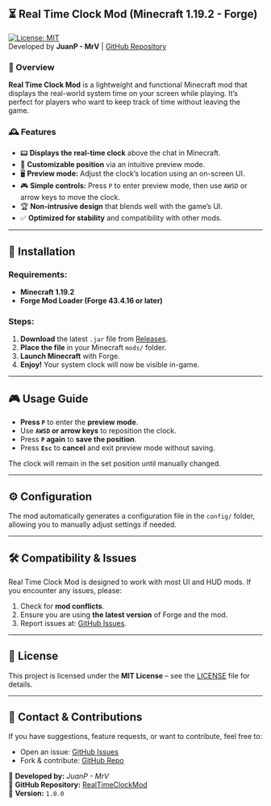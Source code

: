 ## ⏳ Real Time Clock Mod (Minecraft 1.19.2 - Forge)
[![License: MIT](https://img.shields.io/badge/License-MIT-green.svg)](LICENSE)  
Developed by **JuanP - MrV** | [GitHub Repository](https://github.com/JuanP-MrV/RealTimeClockMod)

### 📌 Overview
**Real Time Clock Mod** is a lightweight and functional Minecraft mod that displays the real-world system time on your screen while playing. It’s perfect for players who want to keep track of time without leaving the game.

### 🕰️ Features
- 📟 **Displays the real-time clock** above the chat in Minecraft.
- 🎨 **Customizable position** via an intuitive preview mode.
- 🖥️ **Preview mode:** Adjust the clock’s location using an on-screen UI.
- 🎮 **Simple controls:** Press `P` to enter preview mode, then use `AWSD` or arrow keys to move the clock.
- 🏆 **Non-intrusive design** that blends well with the game’s UI.
- ✅ **Optimized for stability** and compatibility with other mods.

---

## 🔧 Installation
### Requirements:
- **Minecraft 1.19.2**
- **Forge Mod Loader (Forge 43.4.16 or later)**

### Steps:
1. **Download** the latest `.jar` file from [Releases](https://github.com/JuanP-MrV/RealTimeClockMod/releases).
2. **Place the file** in your Minecraft `mods/` folder.
3. **Launch Minecraft** with Forge.
4. **Enjoy!** Your system clock will now be visible in-game.

---

## 🎮 Usage Guide
- **Press `P`** to enter the **preview mode**.
- Use **`AWSD` or arrow keys** to reposition the clock.
- Press **`P` again** to **save the position**.
- Press **`Esc`** to **cancel** and exit preview mode without saving.

The clock will remain in the set position until manually changed.

---

## ⚙️ Configuration
The mod automatically generates a configuration file in the `config/` folder, allowing you to manually adjust settings if needed.

---

## 🛠️ Compatibility & Issues
Real Time Clock Mod is designed to work with most UI and HUD mods. If you encounter any issues, please:
1. Check for **mod conflicts**.
2. Ensure you are using **the latest version** of Forge and the mod.
3. Report issues at: [GitHub Issues](https://github.com/JuanP-MrV/RealTimeClockMod/issues).

---

## 📜 License
This project is licensed under the **MIT License** – see the [LICENSE](LICENSE) file for details.

---

## 📢 Contact & Contributions
If you have suggestions, feature requests, or want to contribute, feel free to:
- Open an issue: [GitHub Issues](https://github.com/JuanP-MrV/RealTimeClockMod/issues)
- Fork & contribute: [GitHub Repo](https://github.com/JuanP-MrV/RealTimeClockMod)

🔹 **Developed by:** _JuanP - MrV_  
🔹 **GitHub Repository:** [RealTimeClockMod](https://github.com/JuanP-MrV/RealTimeClockMod)  
🔹 **Version:** `1.0.0`